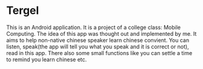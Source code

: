 # Tergel
This is an Android application. It is a project of a college class: Mobile Computing. The idea of this app was thought out and implemented by me. It aims to help non-native chinese speaker learn chinese convient. You can listen, speak(the app will tell you what you speak and it is correct or not), read in this app. There also some small functions like you can settle a time to remind you learn chinese etc.
